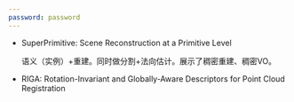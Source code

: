 ```yaml
---
password: password
---
```


- SuperPrimitive: Scene Reconstruction at a Primitive Level
  
  语义（实例）+重建。同时做分割+法向估计。展示了稠密重建、稠密VO。

- RIGA: Rotation-Invariant and Globally-Aware Descriptors for Point Cloud Registration


